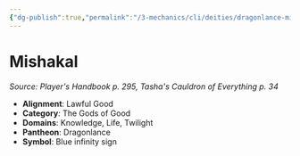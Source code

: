 ```yaml
---
{"dg-publish":true,"permalink":"/3-mechanics/cli/deities/dragonlance-mishakal-phb/","tags":["ttrpg-cli/compendium/src/5e/phb","ttrpg-cli/deity/dragonlance","ttrpg-cli/domain/knowledge","ttrpg-cli/domain/life","ttrpg-cli/domain/twilight"],"noteIcon":""}
---
```


# Mishakal
*Source: Player's Handbook p. 295, Tasha's Cauldron of Everything p. 34* 

- **Alignment**: Lawful Good
- **Category**: The Gods of Good
- **Domains**: Knowledge, Life, Twilight
- **Pantheon**: Dragonlance
- **Symbol**: Blue infinity sign